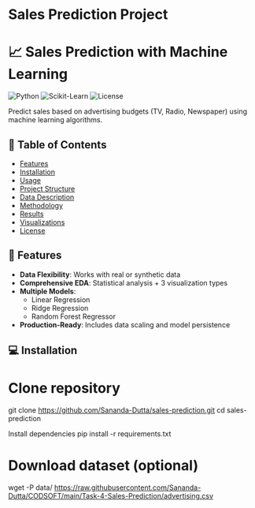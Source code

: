 # Sales Prediction Project

# 📈 Sales Prediction with Machine Learning

![Python](https://img.shields.io/badge/Python-3.8%2B-blue)
![Scikit-Learn](https://img.shields.io/badge/Scikit--Learn-1.3.0-orange)
![License](https://img.shields.io/badge/License-MIT-green)

Predict sales based on advertising budgets (TV, Radio, Newspaper) using machine learning algorithms.

## 📌 Table of Contents
- [Features](#-features)
- [Installation](#-installation)
- [Usage](#-usage)
- [Project Structure](#-project-structure)
- [Data Description](#-data-description)
- [Methodology](#-methodology)
- [Results](#-results)
- [Visualizations](#-visualizations)
- [License](#-license)

## 🌟 Features
- **Data Flexibility**: Works with real or synthetic data
- **Comprehensive EDA**: Statistical analysis + 3 visualization types
- **Multiple Models**: 
  - Linear Regression
  - Ridge Regression
  - Random Forest Regressor
- **Production-Ready**: Includes data scaling and model persistence

## 💻 Installation

# Clone repository
git clone https://github.com/Sananda-Dutta/sales-prediction.git
cd sales-prediction

Install dependencies
pip install -r requirements.txt

# Download dataset (optional)
wget -P data/ https://raw.githubusercontent.com/Sananda-Dutta/CODSOFT/main/Task-4-Sales-Prediction/advertising.csv
